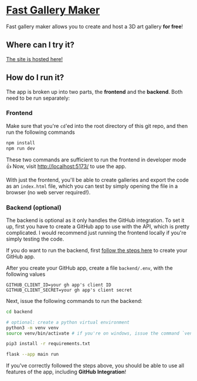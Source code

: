 # [Fast Gallery Maker](https://aydend.pythonanywhere.com/)
Fast gallery maker allows you to create and host a 3D art gallery **for free**!

## Where can I try it?
[The site is hosted here!](https://aydend.pythonanywhere.com/)

## How do I run it?
The app is broken up into two parts, the **frontend** and the **backend**. Both need to be run separately:

### Frontend
Make sure that you're `cd`'ed into the root directory of this git repo, and then run the following commands
```bash
npm install
npm run dev
```

These two commands are sufficient to run the frontend in developer mode 👍 Now, visit [http://localhost:5173/](http://localhost:5173/) to use the app.

With just the frontend, you'll be able to create galleries and export the code as an `index.html` file, which you can test by simply opening the file in a browser (no web server required!).

### Backend (optional)
The backend is optional as it only handles the GitHub integration. To set it up, first you have to create a GitHub app to use with the API, which is pretty complicated. I would recommend just running the frontend locally if you're simply testing the code.

If you do want to run the backend, first [follow the steps here](https://docs.github.com/en/apps/creating-github-apps) to create your GitHub app.

After you create your GitHub app, create a file `backend/.env`, with the following values
```
GITHUB_CLIENT_ID=your gh app's client ID
GITHUB_CLIENT_SECRET=your gh app's client secret
```

Next, issue the following commands to run the backend:
```bash
cd backend

# optional: create a python virtual environment
python3 -m venv venv 
source venv/bin/activate # if you're on windows, issue the command `venv\Scripts\activate` instead

pip3 install -r requirements.txt

flask --app main run
```

If you've correctly followed the steps above, you should be able to use all features of the app, including **GitHub Integration**!
